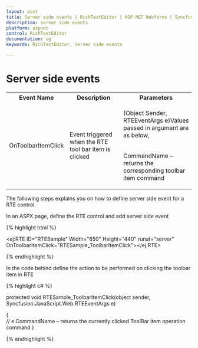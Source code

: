 ```yaml
---
layout: post
title: Server side events | RichTextEditor | ASP.NET Webforms | Syncfusion
description: server side events
platform: aspnet
control: RichTextEditor
documentation: ug
keywords: RichTextEditor, Server side events

---
```


# Server side events

<table>
<tr>
<th>
Event Name</th><th>
Description</th><th>
Parameters</th></tr>
<tr>
<td>
OnToolbarItemClick</td><td>

Event triggered when the RTE tool bar item is clicked</td><td>

(Object Sender, RTEEventArgs e)Values passed in argument are as below,<br/><br/>

CommandName – returns the corresponding toolbar item command<br/>

</td></tr>

</table>
The following steps explains you on how to define server side event for a RTE control.

In an ASPX page, define the RTE control and add server side event

{% highlight html %}

<ej:RTE ID="RTESample" Width="650" Height="440" runat="server" OnToolbarItemClick="RTESample_ToolbarItemClick"></ej:RTE>

{% endhighlight %}

In the code behind define the action to be performed on clicking the toolbar item in RTE

{% highlight c# %}

protected void RTESample_ToolbarItemClick(object sender, Syncfusion.JavaScript.Web.RTEEventArgs e)

{    
    // e.CommandName – returns the currently clicked ToolBar item operation command
}

{% endhighlight %}